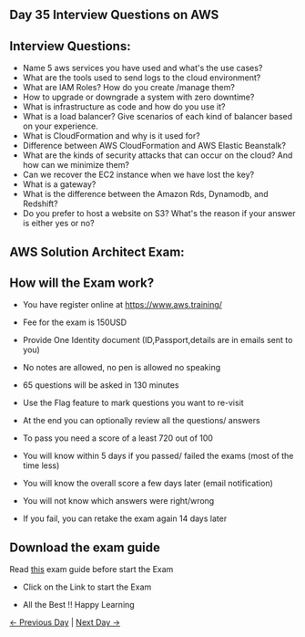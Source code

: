 ## Day 35 Interview Questions on AWS


## Interview Questions:

 - Name 5 aws services you have used and what's the use cases?
 - What are the tools used to send logs to the cloud environment?
 - What are IAM Roles? How do you create /manage them?
 - How to upgrade or downgrade a system with zero downtime?
 - What is infrastructure as code and how do you use it?
 - What is a load balancer? Give scenarios of each kind of balancer based on your experience.
 - What is CloudFormation and why is it used for?
 - Difference between AWS CloudFormation and AWS Elastic Beanstalk?
 - What are the kinds of security attacks that can occur on the cloud? And how can we minimize them?
 - Can we recover the EC2 instance when we have lost the key?
 - What is a gateway?
 - What is the difference between the Amazon Rds, Dynamodb, and Redshift?
 - Do you prefer to host a website on S3? What's the reason if your answer is either yes or no?

## AWS Solution Architect Exam:

## How will the Exam work?

  - You have register online at https://www.aws.training/
  - Fee for the exam is 150USD
  - Provide One Identity document (ID,Passport,details are in emails sent to you)
  - No notes are allowed, no pen is allowed no speaking
  - 65 questions will be asked in 130 minutes
  - Use the Flag feature to mark questions you want to re-visit
  - At the end you can optionally review all the questions/ answers

  - To pass you need a score of a least 720 out of 100
  - You will know within 5 days if you passed/ failed the exams (most of the time less)
  - You will know the overall score a few days later (email notification)
  - You will not know which answers were right/wrong
  - If you fail, you can retake the exam again 14 days later

## Download the exam guide
Read [this](https://d1.awsstatic.com/training-and-certification/docs-sa-assoc/AWS-Certified-Solutions-Architect-Associate_Exam-Guide.pdf) exam guide before start the Exam

  - Click on the Link to start the Exam

  - All the Best !! Happy Learning

 [← Previous Day](../day34/README.md) | [Next Day →](../day36/README.md)
